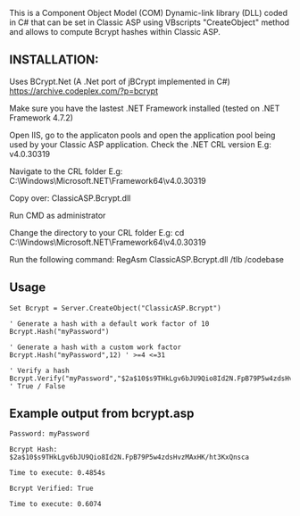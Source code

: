 This is a Component Object Model (COM) Dynamic-link library (DLL) coded in C# that can be set in Classic ASP using VBscripts "CreateObject" method and allows to compute Bcrypt hashes within Classic ASP.

## INSTALLATION:
Uses BCrypt.Net (A .Net port of jBCrypt implemented in C#)
https://archive.codeplex.com/?p=bcrypt

Make sure you have the lastest .NET Framework installed (tested on .NET Framework 4.7.2)
	
Open IIS, go to the applicaton pools and open the application pool being used by your 
Classic ASP application. Check the .NET CRL version
E.g: v4.0.30319
	
Navigate to the CRL folder
E.g: C:\Windows\Microsoft.NET\Framework64\v4.0.30319
	
Copy over: ClassicASP.Bcrypt.dll
	
Run CMD as administrator

Change the directory to your CRL folder
E.g: cd C:\Windows\Microsoft.NET\Framework64\v4.0.30319
	
Run the following command: RegAsm ClassicASP.Bcrypt.dll /tlb /codebase

## Usage

	Set Bcrypt = Server.CreateObject("ClassicASP.Bcrypt")
	
	' Generate a hash with a default work factor of 10
	Bcrypt.Hash("myPassword")
	
	' Generate a hash with a custom work factor
	Bcrypt.Hash("myPassword",12) ' >=4 <=31
	
	' Verify a hash
	Bcrypt.Verify("myPassword","$2a$10$s9THkLgv6bJU9Qio8Id2N.FpB79P5w4zdsHvzMAxHK/ht3KxQnsca") ' True / False

## Example output from bcrypt.asp

	Password: myPassword
	
	Bcrypt Hash: $2a$10$s9THkLgv6bJU9Qio8Id2N.FpB79P5w4zdsHvzMAxHK/ht3KxQnsca

	Time to execute: 0.4854s

	Bcrypt Verified: True

	Time to execute: 0.6074
